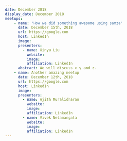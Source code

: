 ```yaml
---
date: December 2018
display_date: December 2018
meetups:
    - name: 'How we did something awesome using samza'
      date: December 15th, 2018
      url: https://google.com
      host: LinkedIn
      image: 
      presenters:
        - name: Xinyu Liu
          website: 
          image:
          affiliation: LinkedIn
      abstract: We will discuss x y and z.
    - name: Another amazing meetup
      date: December 12th, 2018
      url: https://google.com
      host: LinkedIn
      image: 
      presenters:
        - name: Ajith Muralidharan
          website: 
          image:
          affiliation: LinkedIn
        - name: Vivek Nelamangala
          website:
          image: 
          affiliation: LinkedIn
---
```

<!--
   Licensed to the Apache Software Foundation (ASF) under one or more
   contributor license agreements.  See the NOTICE file distributed with
   this work for additional information regarding copyright ownership.
   The ASF licenses this file to You under the Apache License, Version 2.0
   (the "License"); you may not use this file except in compliance with
   the License.  You may obtain a copy of the License at

       http://www.apache.org/licenses/LICENSE-2.0

   Unless required by applicable law or agreed to in writing, software
   distributed under the License is distributed on an "AS IS" BASIS,
   WITHOUT WARRANTIES OR CONDITIONS OF ANY KIND, either express or implied.
   See the License for the specific language governing permissions and
   limitations under the License.
-->